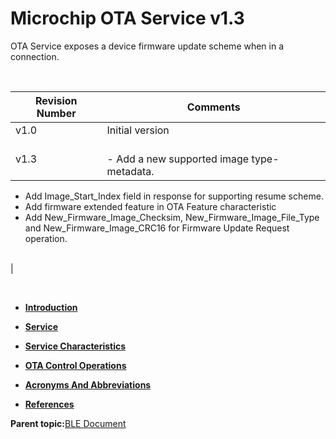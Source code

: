 # Microchip OTA Service v1.3

OTA Service exposes a device firmware update scheme when in a connection.

<br />

|Revision Number|Comments|
|---------------|--------|
|v1.0|Initial version|
|v1.3|<br /> -   Add a new supported image type- metadata.
-   Add Image\_Start\_Index field in response for supporting resume scheme.
-   Add firmware extended feature in OTA Feature characteristic
-   Add New\_Firmware\_Image\_Checksim, New\_Firmware\_Image\_File\_Type and New\_Firmware\_Image\_CRC16 for Firmware Update Request operation.

<br />|

<br />

-   **[Introduction](GUID-2C8F7158-DD20-4413-93A9-69708F1F475A.md)**  

-   **[Service](GUID-D7C8F88C-7350-4144-8556-B24D0563AA90.md)**  

-   **[Service Characteristics](GUID-57858D1B-EA35-40DE-9714-EBD47F6C09F8.md)**  

-   **[OTA Control Operations](GUID-FA1AB790-BF05-4FBA-B346-9D4CB88158DB.md)**  

-   **[Acronyms And Abbreviations](GUID-1E06207D-D195-447A-91D4-213272CEE1D9.md)**  

-   **[References](GUID-7B12FFF3-B330-439C-A791-CFF6B42A3796.md)**  


**Parent topic:**[BLE Document](GUID-BDEB1D88-52CC-42E2-AA49-89B9BA4DBDAE.md)

